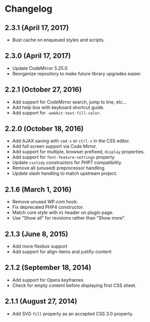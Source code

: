 # Changelog

## 2.3.1 (April 17, 2017)

* Bust cache on enqueued styles and scripts.

## 2.3.0 (April 17, 2017)

* Update CodeMirror 5.25.0
* Reorganize repository to make future library upgrades easier.

## 2.2.1 (October 27, 2016)

* Add support for CodeMirror search, jump to line, etc...
* Add help box with keyboard shortcut guide.
* Add support for `-webkit-text-fill-color`.

## 2.2.0 (October 18, 2016)

* Add AJAX saving with `cmd-s` or `ctrl-s` in the CSS editor.
* Add full screen support via Code Mirror.
* Add support for multiple, browser prefixed, `display` properties.
* Add support for `font-feature-settings` property.
* Update `csstidy` constructors for PHP7 compatibility.
* Remove all (unused) preprocessor handling.
* Update slash handling to match upstream project.

## 2.1.6 (March 1, 2016)

* Remove unused WP.com hook.
* Fix deprecated PHP4 constructor.
* Match core style with `H1` header on plugin page.
* Use "Show all" for revisions rather than "Show more".

## 2.1.3 (June 8, 2015)

* Add more flexbox support
* Add support for align-items and justify-content

## 2.1.2 (September 18, 2014)

* Add support for Opera keyframes
* Check for empty content before displaying first CSS sheet.

## 2.1.1 (August 27, 2014)

* Add SVG `fill` property as an accepted CSS 3.0 property.
